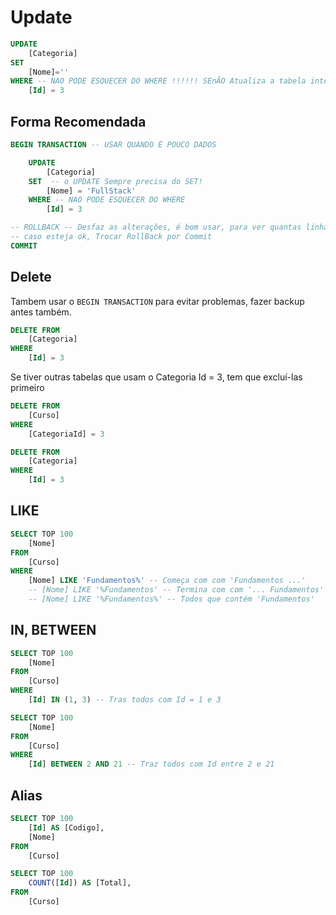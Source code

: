 # Update

```sql
UPDATE
    [Categoria]
SET
    [Nome]=''
WHERE -- NAO PODE ESQUECER DO WHERE !!!!!! SEnÃO Atualiza a tabela inteira
    [Id] = 3
```

## Forma Recomendada

```sql
BEGIN TRANSACTION -- USAR QUANDO É POUCO DADOS

    UPDATE
        [Categoria]
    SET  -- o UPDATE Sempre precisa do SET!
        [Nome] = 'FullStack'
    WHERE -- NAO PODE ESQUECER DO WHERE
        [Id] = 3

-- ROLLBACK -- Desfaz as alterações, é bom usar, para ver quantas linhas de fato foram alteradas.
-- caso esteja ok, Trocar RollBack por Commit
COMMIT
```

## Delete

Tambem usar o `BEGIN TRANSACTION` para evitar problemas, fazer backup antes também.

```sql
DELETE FROM
    [Categoria]
WHERE
    [Id] = 3
```

Se tiver outras tabelas que usam o Categoria Id = 3, tem que excluí-las primeiro

```sql
DELETE FROM
    [Curso]
WHERE
    [CategoriaId] = 3

DELETE FROM
    [Categoria]
WHERE
    [Id] = 3
```

## LIKE

```sql
SELECT TOP 100
    [Nome]
FROM
    [Curso]
WHERE
    [Nome] LIKE 'Fundamentos%' -- Começa com com 'Fundamentos ...'
    -- [Nome] LIKE '%Fundamentos' -- Termina com com '... Fundamentos'
    -- [Nome] LIKE '%Fundamentos%' -- Todos que contém 'Fundamentos'
```

## IN, BETWEEN

```sql
SELECT TOP 100
    [Nome]
FROM
    [Curso]
WHERE
    [Id] IN (1, 3) -- Tras todos com Id = 1 e 3
```

```sql
SELECT TOP 100
    [Nome]
FROM
    [Curso]
WHERE
    [Id] BETWEEN 2 AND 21 -- Traz todos com Id entre 2 e 21
```

## Alias

```sql
SELECT TOP 100
    [Id] AS [Codigo],
    [Nome]
FROM
    [Curso]
```

```sql
SELECT TOP 100
    COUNT([Id]) AS [Total],
FROM
    [Curso]
```
